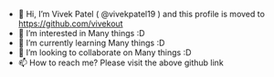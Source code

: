 - 👋 Hi, I’m Vivek Patel ( @vivekpatel19 ) and this profile is moved to https://github.com/vivekout
- 👀 I’m interested in Many things :D
- 🌱 I’m currently learning Many things :D
- 💞️ I’m looking to collaborate on Many things :D
- 📫 How to reach me? Please visit the above github link

<!---
vivekpatel19/vivekpatel19 is a ✨ special ✨ repository because its `README.md` (this file) appears on your GitHub profile.
You can click the Preview link to take a look at your changes.
--->
